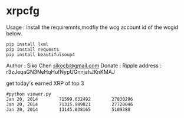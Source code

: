 xrpcfg
======

Usage :
install the requiremnts,modfiy the wcg account id of the wcgid below.
    
    pip install lxml
    pip install requests
    pip install beautifulsoup4

Author : Siko Chen <sikocb@gmail.com>
Donate : Ripple address : r3zJeqaGN3NeHqHufNypUGnnjahJKnKMAJ


get today's earned XRP of top 3


    #python viewer.py 
    Jan 20, 2014        71599.632492        27830296
    Jan 20, 2014        71315.989821        27720046
    Jan 20, 2014        13145.038165        5109388

